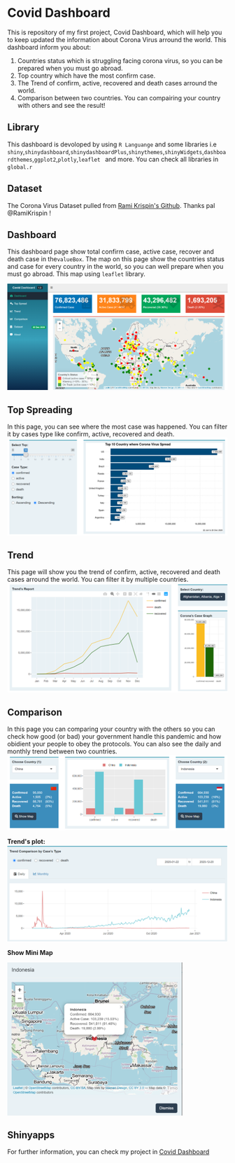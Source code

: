 # Covid Dashboard
This is repository of my first project, Covid Dashboard, which will help you to keep updated the information about Corona Virus arround the world. This dashboard inform you about:
1. Countries status which is struggling facing corona virus, so you can be prepared when you must go abroad.
2. Top country which have the most confirm case.
3. The Trend of confirm, active, recovered and death cases arround the world.
4. Comparison between two countries. You can compairing your country with others and see the result!

## Library
This dashboard is devoloped by using `R Languange` and some libraries i.e `shiny`,`shinydashboard`,`shinydashboardPlus`,`shinythemes`,`shinyWidgets`,`dashboardthemes`,`ggplot2`,`plotly`,`leaflet ` and more. You can check all libraries in `global.r`

## Dataset
The Corona Virus Dataset pulled from [Rami Krispin's Github](https://github.com/RamiKrispin/coronavirus). Thanks pal @RamiKrispin !

## Dashboard
This dashboard page show  total confirm case, active case, recover and death case in the`valueBox`. The map on this page show the countries status and case for every country in the world, so you can well prepare when you must go abroad. This map using `leaflet` library.

![dashboard](images/dashboard.png)

## Top Spreading
In this page, you can see where the most case was happened. You can filter it by cases type like confirm, active, recovered and death.
![spreading](images/top_spread.png)

## Trend
This page will show you the trend of confirm, active, recovered and death cases arround the world. You can filter it by multiple countries.
![trend](images/trend.png)

## Comparison
In this page you can comparing your country with the others so you can check how good (or bad) your government handle this pandemic and how obidient your people to obey the protocols. You can also see the daily and monthly trend between two countries. 
![comparison](images/comparison_1.png)

**Trend's plot:**
![trend_comparison](images/comparison_trend.png)

**Show Mini Map** <br>

<img src="images/comparison_map.png" width="400" height="350" />

## Shinyapps
For further information, you can check my project in [Covid Dashboard](https://nugroho.shinyapps.io/covid/)

